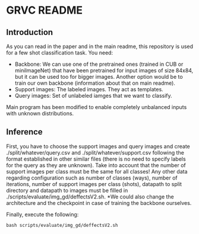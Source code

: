 # GRVC README

## Introduction

 As you can read in the paper and in the main readme, this repository is used for a few shot classification task.
 You need:

- Backbone: We can use one of the pretrained ones (trained in CUB or miniImageNet) that have been pretrained for input images of size 84x84, but it can be used too for bigger images. Another option would be to train our own backbone (information about that on main readme).
- Support images: The labeled images. They act as templates.
- Query images: Set of unlabeled iamges that we want to classify.

 Main program has been modified to enable completely unbalanced inputs with unknown distributions.

## Inference

 First, you have to choose the support images and query images and create ./split/whatever/query.csv and ./split/whatever/support.csv following the format established in other similar files (there is no need to specify labels for the query as they are unknown). Take into account that the number of support images per class must be the same for all classes!
 Any other data regarding configuration such as number of classes (ways), number of iterations, number of support images per class (shots), datapath to split directory and datapath to images must be filled in ./scripts/evaluate/img_gd/deffectsV2.sh.
 *We could also change the architecture and the checkpoint in case of training the backbone ourselves.

 Finally, execute the following:

 ```(bash)
 bash scripts/evaluate/img_gd/deffectsV2.sh
 ```
